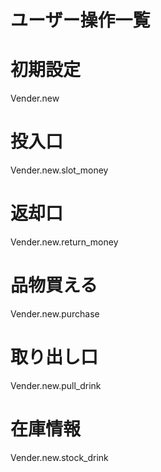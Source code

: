 # ユーザー操作一覧
# 初期設定
Vender.new
# 投入口
Vender.new.slot_money
# 返却口
Vender.new.return_money
# 品物買える
Vender.new.purchase
# 取り出し口
Vender.new.pull_drink
# 在庫情報
Vender.new.stock_drink

